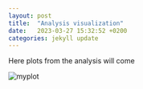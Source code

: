 ```yaml
---
layout: post
title:  "Analysis visualization"
date:   2023-03-27 15:32:52 +0200
categories: jekyll update
---
```

Here plots from the analysis will come


![myplot](https://user-images.githubusercontent.com/98801431/228038913-e430ba98-aaa1-4c48-9dd4-029bfb7d8d4c.png)

